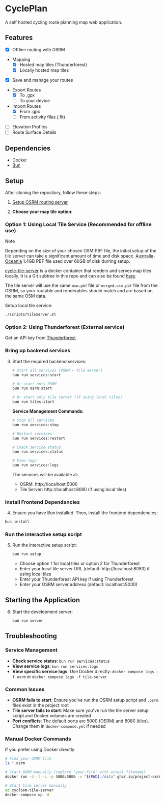# CyclePlan

A self hosted cycling route planning map web application.

## Features
- [x] Offline routing with OSRM
- Mapping
    - [x] Hosted map tiles (Thunderforest)
    - [x] Locally hosted map tiles
- [x] Save and manage your routes
- Export Routes
    - [x] To .gpx
    - [ ] To your device
- Import Routes
    - [x] From .gpx
    - [ ] From activity files (.fit)
- [ ] Elevation Profiles
- [ ] Route Surface Details

## Dependencies
- Docker
- [Bun](https://bun.com/)

## Setup
After cloning the repository, follow these steps:

1. [Setup OSRM routing server](docs/OSRM_Setup.md)

2. **Choose your map tile option:**

### Option 1: Using Local Tile Service (Recommended for offline use)
>[!NOTE]
> Depending on the size of your chosen OSM PBF file, the initial setup of the tile server can take a significant amount of time and disk space. [Australia-Oceania](https://download.geofabrik.de/australia-oceania.html) 1.4GB PBF file used over 60GB of disk durring setup.

[cycle-tile-server](cycle-tile-server/README.md) is a docker container that renders and serves map tiles locally. It is a Git subtree in this repo and can also be found [here](https://github.com/DAlexanderNZ/cyclosm-tile-server).

The tile server will use the same `osm.pbf` file or `merged.osm.pbf` file from the OSRM, so your routable and renderables should match and are based on the same OSM data.

Setup local tile service:
```bash
./scripts/tileServer.sh
```

### Option 2: Using Thunderforest (External service)
Get an API key from [Thunderforest](https://www.thunderforest.com/)

### Bring up backend services

3. Start the required backend services:
   ```bash
   # Start all services (OSRM + Tile Server)
   bun run services:start
   
   # Or start only OSRM
   bun run osrm:start
   
   # Or start only tile server (if using local tiles)
   bun run tiles:start
   ```

   **Service Management Commands:**
   ```bash
   # Stop all services
   bun run services:stop
   
   # Restart services
   bun run services:restart
   
   # Check service status
   bun run services:status
   
   # View logs
   bun run services:logs
   ```

   The services will be available at:
   - OSRM: http://localhost:5000
   - Tile Server: http://localhost:8080 (if using local tiles)

### Install Frontend Dependencies

4. Ensure you have Bun installed. Then, install the frontend dependencies:
```bash
bun install
```

### Run the interactive setup script

5. Run the interactive setup script:
   ```bash
   bun run setup
   ```
   - Choose option 1 for local tiles or option 2 for Thunderforest
   - Enter your local tile server URL (default: http://localhost:8080) if using local tiles
   - Enter your Thunderforest API key if using Thunderforest
   - Enter your OSRM server address (default: localhost:5000)

## Starting the Application

6. Start the development server:
   ```bash
   bun run server
   ```

## Troubleshooting

### Service Management
- **Check service status**: `bun run services:status`
- **View service logs**: `bun run services:logs`
- **View specific service logs**: Use Docker directly: `docker compose logs -f osrm` or `docker compose logs -f tile-server`

### Common Issues
- **OSRM fails to start**: Ensure you've run the OSRM setup script and `.osrm` files exist in the project root
- **Tile server fails to start**: Make sure you've run the tile server setup script and Docker volumes are created
- **Port conflicts**: The default ports are 5000 (OSRM) and 8080 (tiles). Change them in `docker-compose.yml` if needed

### Manual Docker Commands
If you prefer using Docker directly:
```bash
# Find your OSRM file
ls *.osrm

# Start OSRM manually (replace 'your-file' with actual filename)
docker run -d -t -i -p 5000:5000 -v "${PWD}:/data" ghcr.io/project-osrm/osrm-backend osrm-routed --algorithm mld /data/your-file.osrm

# Start tile server manually
cd cyclosm-tile-server
docker compose up -d
```
